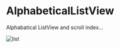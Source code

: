 # AlphabeticalListView
Alphabatical ListView and scroll index...


![list](https://cloud.githubusercontent.com/assets/12514319/13627689/4bd22fee-e5f6-11e5-8955-0c153f9d75c2.jpg)
